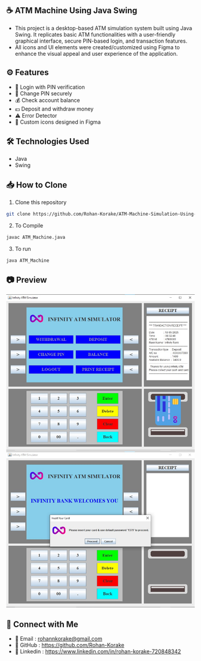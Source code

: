 ## ☕ ATM Machine Using Java Swing

- This project is a desktop-based ATM simulation system built using Java Swing. It replicates basic ATM functionalities with a user-friendly graphical interface, secure PIN-based login, and transaction features.
- All icons and UI elements were created/customized using Figma to enhance the visual appeal and user experience of the application.

## ⚙️ Features

- 🔐 Login with PIN verification
- 🔄 Change PIN securely
- 💰 Check account balance
- 💵 Deposit and withdraw money
- ⚠️ Error Detector
- 🎨 Custom icons designed in Figma

## 🛠️ Technologies Used

- Java
- Swing

## 📥 How to Clone

1. Clone this repository

```bash
git clone https://github.com/Rohan-Korake/ATM-Machine-Simulation-Using-Java-Swing-.git
```

2. To Compile

```bash
javac ATM_Machine.java
```

3. To run

```bash
java ATM_Machine
```

## 📷 Preview

![Preview](Preview1.png)
![Preview](Preview2.png)

## 📩 Connect with Me

- 📧 Email : rohannkorake@gmail.com
- 📂 GitHub : https://github.com/Rohan-Korake
- 🔗 Linkedin : https://www.linkedin.com/in/rohan-korake-720848342
